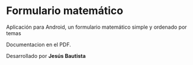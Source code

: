 # Formulario matemático
Aplicación para Android, un formulario matemático simple y ordenado por temas

Documentacion en el PDF.

Desarrollado por **Jesús Bautista**
